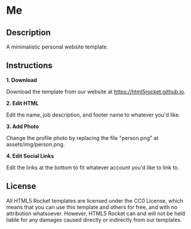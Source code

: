 # Me
## Description
A minimalistic personal website template.
## Instructions

**1. Download**

Download the template from our website at https://html5rocket.github.io.

**2. Edit HTML**

Edit the name, job description, and footer name to whatever you'd like.

**3. Add Photo**

Change the profile photo by replacing the file "person.png" at assets/img/person.png.

**4. Edit Social Links**

Edit the links at the bottom to fit whatever account you'd like to link to.

## License
All HTML5 Rocket templates are licensed under the CC0 License, which means that you can use this template and others for free, and with no attribution whatsoever. However, HTML5 Rocket can and will not be held liable for any damages caused directly or indirectly from our templates.